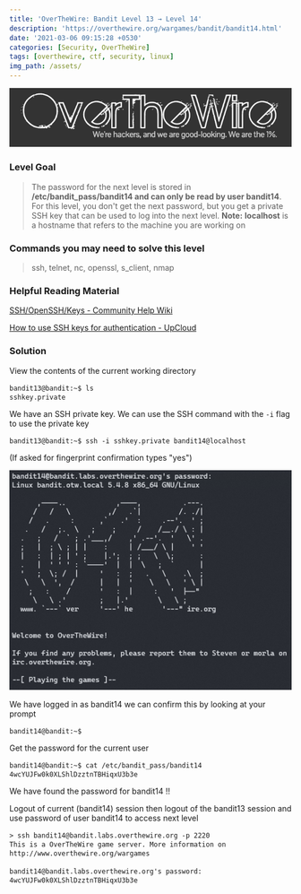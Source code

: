```yaml
---
title: 'OverTheWire: Bandit Level 13 → Level 14'
description: 'https://overthewire.org/wargames/bandit/bandit14.html'
date: '2021-03-06 09:15:28 +0530'
categories: [Security, OverTheWire]
tags: [overthewire, ctf, security, linux]
img_path: /assets/
---
```


![OverTheWire Banner](images/overthewire-banner.png)

### Level Goal

> The password for the next level is stored in **/etc/bandit_pass/bandit14 and can only be read by user bandit14**. For this level, you don't get the next password, but you get a private SSH key that can be used to log into the next level. **Note:** **localhost** is a hostname that refers to the machine you are working on

### Commands you may need to solve this level

> ssh, telnet, nc, openssl, s_client, nmap

### Helpful Reading Material

[SSH/OpenSSH/Keys - Community Help Wiki](https://help.ubuntu.com/community/SSH/OpenSSH/Keys)

[How to use SSH keys for authentication - UpCloud](https://upcloud.com/community/tutorials/use-ssh-keys-authentication/)

### Solution

View the contents of the current working directory

```
bandit13@bandit:~$ ls  
sshkey.private
```

We have an SSH private key. We can use the SSH command with the `-i` flag to use the private key

```
bandit13@bandit:~$ ssh -i sshkey.private bandit14@localhost
```

(If asked for fingerprint confirmation types "yes")

![Login to Level 14|460](images/bandit-13-14/level-14-accessed.png)

We have logged in as bandit14 we can confirm this by looking at your prompt

```
bandit14@bandit:~$
```

Get the password for the current user

```
bandit14@bandit:~$ cat /etc/bandit_pass/bandit14  
4wcYUJFw0k0XLShlDzztnTBHiqxU3b3e
```

We have found the password for bandit14 !!

Logout of current (bandit14) session then logout of the bandit13 session and use password of user bandit14 to access next level

```
> ssh bandit14@bandit.labs.overthewire.org -p 2220  
This is a OverTheWire game server. More information on http://www.overthewire.org/wargames

bandit14@bandit.labs.overthewire.org's password: 4wcYUJFw0k0XLShlDzztnTBHiqxU3b3e
```